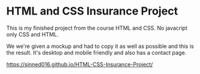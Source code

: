 # HTML and CSS Insurance Project

This is my finished project from the course HTML and CSS.
No javacript only CSS and HTML.

We we're given a mockup and had to copy it as well as possible and this is the result.
It's desktop and mobile friendly and also has a contact page.

https://sinned016.github.io/HTML-CSS-Insurance-Project/
